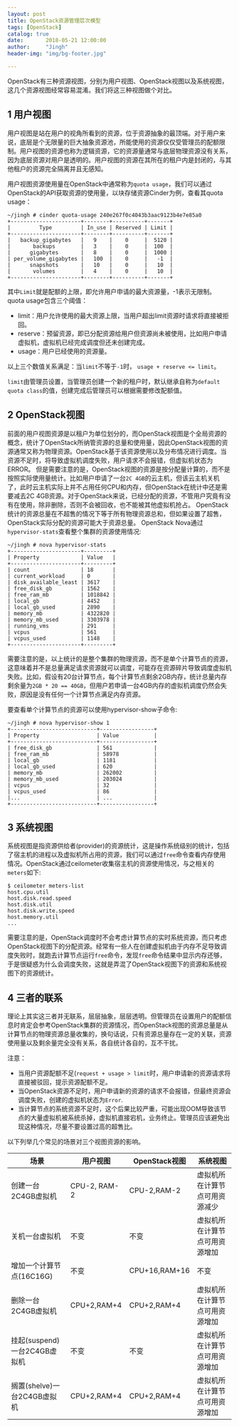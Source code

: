 ```yaml
---
layout: post
title: OpenStack资源管理层次模型
tags: [OpenStack]
catalog: true
date:       2018-05-21 12:00:00
author:     "Jingh"
header-img: "img/bg-footer.jpg"

---
```


OpenStack有三种资源视图，分别为用户视图、OpenStack视图以及系统视图，这几个资源视图经常容易混淆。我们将这三种视图做个对比。

## 1 用户视图

用户视图是站在用户的视角所看到的资源，位于资源抽象的最顶端。对于用户来说，底层是个无限量的巨大抽象资源池，所能使用的资源仅仅受管理员的配额限制。用户视图的资源也称为逻辑资源，它的资源量通常与底层物理资源没有关系，因为底层资源对用户是透明的。用户视图的资源在其所在的租户内是封闭的，与其他租户的资源完全隔离并且无感知。

用户视图资源使用量在OpenStack中通常称为`quota usage`，我们可以通过OpenStack的API获取资源的使用量，以块存储资源Cinder为例，查看其quota usage：
```
~/jingh # cinder quota-usage 240e267f0c4043b3aac9123b4e7e85a0
+----------------------+--------+----------+-------+
|         Type         | In_use | Reserved | Limit |
+----------------------+--------+----------+-------+
|   backup_gigabytes   |   9    |    0     |  5120 |
|       backups        |   3    |    0     |  100  |
|      gigabytes       |   8    |    0     |  1000 |
| per_volume_gigabytes |   100  |    0     |   -1  |
|      snapshots       |   10   |    0     |   10  |
|       volumes        |   4    |    0     |   10  |
+----------------------+--------+----------+-------+
```

其中`Limit`就是配额的上限，即允许用户申请的最大资源量，-1表示无限制。
quota usage包含三个阈值：
* limit：用户允许使用的最大资源上限，当用户超出limit资源时请求将直接被拒回。
* reserve：预留资源，即已分配资源给用户但资源尚未被使用，比如用户申请虚拟机，虚拟机已经完成调度但还未创建完成。
* usage：用户已经使用的资源量。

以上三个数值关系满足：当`limit`不等于`-1`时， `usage + reserve <= limit`。

`limit`由管理员设置，当管理员创建一个新的租户时，默认继承自称为`default quota class`的值，创建完成后管理员可以根据需要修改配额值。

## 2 OpenStack视图

前面的用户视图资源是以租户为单位划分的，而OpenStack视图是个全局资源的概念，统计了OpenStack所纳管资源的总量和使用量，因此OpenStack视图的资源通常又称为物理资源。OpenStack基于该资源使用以及分布情况进行调度。当资源不足时，将导致虚拟机调度失败，用户请求不会报错，但虚拟机状态为ERROR。
但是需要注意的是，OpenStack视图的资源是按分配量计算的，而不是按照实际使用量统计。比如用户申请了一台`2C 4GB`的云主机，但该云主机关机了，此时云主机实际上并不占用任何CPU和内存，但OpenStack在统计中还是需要减去2C 4GB资源。对于OpenStack来说，已经分配的资源，不管用户究竟有没有在使用，除非删除，否则不会被回收，也不能被其他虚拟机抢占。
OpenStack统计的资源总量在不超售的情况下等于所有物理资源总和，但如果设置了超售，OpenStack实际分配的资源可能大于资源总量。
OpenStack Nova通过`hypervisor-stats`查看整个集群的资源使用情况:

```
~/jingh # nova hypervisor-stats
+----------------------+---------+
| Property             | Value   |
+----------------------+---------+
| count                | 18      |
| current_workload     | 0       |
| disk_available_least | 3617    |
| free_disk_gb         | 1562    |
| free_ram_mb          | 1018842 |
| local_gb             | 4452    |
| local_gb_used        | 2890    |
| memory_mb            | 4322820 |
| memory_mb_used       | 3303978 |
| running_vms          | 291     |
| vcpus                | 561     |
| vcpus_used           | 1148    |
+----------------------+---------+
```

需要注意的是，以上统计的是整个集群的物理资源，而不是单个计算节点的资源，这意味着并不是总量满足请求资源就可以调度，可能存在资源碎片导致调度虚拟机失败。比如，假设有20台计算节点，每个计算节点剩余2GB内存，统计总量内存剩余量为`2GB * 20 == 40GB`，但用户若申请一台4GB内存的虚拟机调度仍然会失败，原因是没有任何一个计算节点满足内存资源。

要查看单个计算节点的资源可以使用hypervisor-show子命令:

```
~/jingh # nova hypervisor-show 1
+---------------------------+-----------------+
| Property                  | Value           |
+---------------------------+-----------------+
| free_disk_gb              | 561             |
| free_ram_mb               | 58978           |
| local_gb                  | 1181            |
| local_gb_used             | 620             |
| memory_mb                 | 262002          |
| memory_mb_used            | 203024          |
| vcpus                     | 32              |
| vcpus_used                | 86              |
|...                        | ...             |
+---------------------------+-----------------+
```

## 3 系统视图
系统视图是指资源供给者(provider)的资源统计，这是操作系统级别的统计，包括了宿主机的进程以及虚拟机所占用的资源，我们可以通过`free`命令查看内存使用情况。OpenStack通过ceilometer收集宿主机的资源使用情况，与之相关的`meters`如下:

```
$ ceilometer meters-list
host.cpu.util
host.disk.read.speed
host.disk.util
host.disk.write.speed
host.memory.util
...
```

需要注意的是，OpenStack调度时不会考虑计算节点的实时系统资源，而只考虑OpenStack视图下的分配资源。经常有一些人在创建虚拟机由于内存不足导致调度失败时，就跑去计算节点运行`free`命令，发现`free`命令结果中显示内存还够，于是很疑惑为什么会调度失败，这就是弄混了OpenStack视图下的资源和系统视图下的资源统计。

## 4 三者的联系

理论上其实这三者并无联系，层层抽象，层层透明。但管理员在设置用户的配额信息时肯定会参考OpenStack集群的资源情况，而OpenStack视图的资源总量是从计算节点的物理资源总量收集的，换句话说，只有资源总量存在一定的关联，资源使用量以及剩余量完全没有关系，各自统计各自的，互不干扰。

注意：

* 当用户资源配额不足(`request + usage > limit`时，用户申请新的资源请求将直接被驳回，提示资源配额不足。
* 当OpenStack资源不足时，用户申请新的资源的请求不会报错，但最终资源会调度失败，创建的虚拟机状态为`Error`.
* 当计算节点的系统资源不足时，这个后果比较严重，可能出现OOM导致该节点的大量虚拟机被系统杀掉，虚拟机直接宕机，业务终止。管理员应该避免出现这种情况，尽量不要设置过高的超售比。

以下列举几个常见的场景对三个视图资源的影响。

|场景|用户视图|OpenStack视图|系统视图|
|---|--------|-------------|-------|
|创建一台2C4GB虚拟机|CPU-2, RAM-2|CPU-2,RAM-2 |虚拟机所在计算节点可用资源减少 |
|关机一台虚拟机|不变|不变|虚拟机所在计算节点可用资源增加|
|增加一个计算节点(16C16G)|不变|CPU+16,RAM+16|不变|
|删除一台2C4GB虚拟机|CPU+2,RAM+4|CPU+2,RAM+4|虚拟机所在计算节点可用资源增加|
|挂起(suspend)一台2C4GB虚拟机|不变|不变|虚拟机所在计算节点可用资源增加|
|搁置(shelve)一台2C4GB虚拟机|CPU+2,RAM+4|CPU+2,RAM+4|虚拟机所在计算节点可用资源增加|

